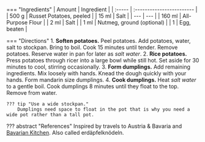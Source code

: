 === "Ingredients"
    | Amount | Ingredient                |
    | :----- | :------------------------ |
    | 500 g  | Russet Potatoes, peeled   |
    | 15 ml  | Salt                      |
    | ---    | ---                       |
    | 160 ml | All-Purpose Flour         |
    | 2 ml   | Salt                      |
    | 1 ml   | Nutmeg, ground (optional) |
    | 1      | Egg, beaten               |

=== "Directions"
    1. **Soften potatoes.** Peel potatoes. Add potatoes, water, salt to stockpan. Bring to boil. Cook 15 minutes until tender. Remove potatoes. Reserve water in pan for later as *salt water*.
    2. **Rice potatoes.** Press potatoes through ricer into a large bowl while still hot. Set aside for 30 minutes to cool, stirring occasionally.
    3. **Form dumplings.** Add remaining ingredients. Mix loosely with hands. Knead the dough quickly with your hands. Form mandarin size dumplings.
    4. **Cook dumplings.** Heat *salt water* to a gentle boil. Cook dumplings 8 minutes until they float to the top. Remove from water.

    ??? tip "Use a wide stockpan."
        Dumplings need space to float in the pot that is why you need a wide pot rather than a tall pot.

??? abstract "References"
    Inspired by travels to Austria & Bavaria and [Bavarian Kitchen](http://www.bavariankitchen.com/sides/knoedel.aspx). Also called erdäpfelknödeln.
